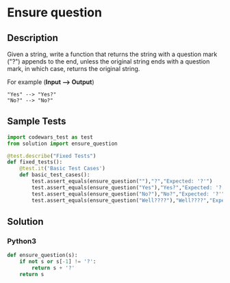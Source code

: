 # Ensure question


## Description
Given a string, write a function that returns the string with a question mark ("?") appends to the end, unless the original string ends with a question mark, in which case, returns the original string.

For example (**Input --> Output**)

```
"Yes" --> "Yes?"
"No?" --> "No?"
```


## Sample Tests
```python
import codewars_test as test
from solution import ensure_question

@test.describe("Fixed Tests")
def fixed_tests():
    @test.it('Basic Test Cases')
    def basic_test_cases():
        test.assert_equals(ensure_question(""),"?","Expected: '?'")
        test.assert_equals(ensure_question("Yes"),"Yes?","Expected: '?'")
        test.assert_equals(ensure_question("No?"),"No?","Expected: '?'")
        test.assert_equals(ensure_question("Well????"),"Well????","Expected: '?'")
```


## Solution
### Python3
```python
def ensure_question(s):
    if not s or s[-1] != '?':
        return s + '?'
    return s
```
